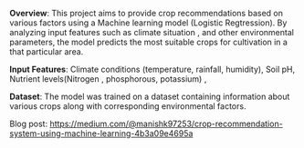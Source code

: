 **Overview**:
This project aims to provide crop recommendations based on various factors using a Machine learning model (Logistic Regtression). By analyzing input features such as  climate situation , and other environmental parameters, the model predicts the most suitable crops for cultivation in a that particular area.


**Input Features**:
Climate conditions (temperature, rainfall, humidity),
Soil pH,
Nutrient levels(Nitrogen , phosphorous, potassium) ,

**Dataset**:
The model was trained on a dataset containing information about various crops along with corresponding environmental factors.


Blog post: https://medium.com/@manishk97253/crop-recommendation-system-using-machine-learning-4b3a09e4695a

